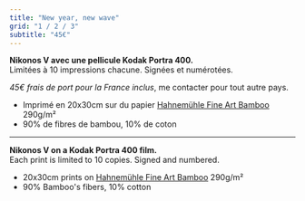 ```yaml
---
title: "New year, new wave"
grid: "1 / 2 / 3"
subtitle: "45€"
---
```



**Nikonos V avec une pellicule Kodak Portra 400.**  
Limitées à 10 impressions chacune. Signées et numérotées.

*45€ frais de port pour la France inclus*<span class="text-sm">, me contacter pour tout autre pays.</span>

- Imprimé en 20x30cm sur du papier [Hahnemühle Fine Art Bamboo](https://www.hahnemuehle.com/fr/digital-fineart/les-papiers-a-jet-dencre-fineart/natural-line/p/Product/show/202/1036.html) 290g/m²
- 90% de fibres de bambou, 10% de coton

--- 
**Nikonos V on a Kodak Portra 400 film.**  
Each print is limited to 10 copies. Signed and numbered.

- 20x30cm prints on [Hahnemühle Fine Art Bamboo](https://www.hahnemuehle.com/en/digital-fineart/fineart-media/natural-line/p/Product/show/202/1036.html) 290g/m²
- 90% Bamboo's fibers, 10% cotton

<div id='product-component-1619383380942'></div>
<script type="text/javascript">
/*<![CDATA[*/
(function () {
 var scriptURL = 'https://sdks.shopifycdn.com/buy-button/latest/buy-button-storefront.min.js';
 if (window.ShopifyBuy) {
 if (window.ShopifyBuy.UI) {
 ShopifyBuyInit();
 } else {
 loadScript();
 }
 } else {
 loadScript();
 }
 function loadScript() {
 var script = document.createElement('script');
 script.async = true;
 script.src = scriptURL;
 (document.getElementsByTagName('head')[0] || document.getElementsByTagName('body')[0]).appendChild(script);
 script.onload = ShopifyBuyInit;
 }
 function ShopifyBuyInit() {
 var client = ShopifyBuy.buildClient({
domain: 'bonjouryannick.myshopify.com',
storefrontAccessToken: '007164808912ba32f38a95e6187b1961',
});
ShopifyBuy.UI.onReady(client).then(function (ui) {
    ui.createComponent('product', {
id: '6640801317040',
node: document.getElementById('product-component-1619383380942'),
moneyFormat: '%E2%82%AC%7B%7Bamount_with_comma_separator%7D%7D',
options: {
"product": {
"styles": {
"product": {
"@media (min-width: 601px)": {
"max-width": "calc(25% - 20px)",
"margin-left": "20px",
"margin-bottom": "50px"
}
},
"button": {
"font-size": "17px",
"padding-top": "16.5px",
"padding-bottom": "16.5px",
":hover": {
"background-color": "#bfab01"
},
  "background-color": "#d4be01",
  ":focus": {
    "background-color": "#bfab01"
  },
  "border-radius": "2px",
  "padding-left": "57px",
  "padding-right": "57px"
  },
  "quantityInput": {
    "font-size": "17px",
    "padding-top": "16.5px",
    "padding-bottom": "16.5px"
  },
  "description": {
    "color": "#ffffff"
  }
},
  "buttonDestination": "checkout",
  "text": {
    "button": "Buy now"
  }
},
  "productSet": {
    "styles": {
      "products": {
        "@media (min-width: 601px)": {
          "margin-left": "-20px"
        }
      }
    }
  },
  "modalProduct": {
    "contents": {
      "img": false,
      "imgWithCarousel": true,
      "button": false,
      "buttonWithQuantity": true
    },
    "styles": {
      "product": {
        "@media (min-width: 601px)": {
          "max-width": "100%",
          "margin-left": "0px",
          "margin-bottom": "0px"
        }
      },
      "button": {
        "font-size": "17px",
        "padding-top": "16.5px",
        "padding-bottom": "16.5px",
        ":hover": {
          "background-color": "#bfab01"
        },
        "background-color": "#d4be01",
        ":focus": {
          "background-color": "#bfab01"
        },
        "border-radius": "2px",
        "padding-left": "57px",
        "padding-right": "57px"
      },
      "quantityInput": {
        "font-size": "17px",
        "padding-top": "16.5px",
        "padding-bottom": "16.5px"
      },
      "description": {
        "font-family": "Helvetica Neue, sans-serif",
        "font-weight": "normal",
        "font-size": "14px",
        "color": "#4c4c4c"
      }
    },
    "text": {
      "button": "Add to cart"
    }
  },
  "option": {},
  "cart": {
    "styles": {
      "button": {
        "font-size": "17px",
        "padding-top": "16.5px",
        "padding-bottom": "16.5px",
        ":hover": {
          "background-color": "#bfab01"
        },
        "background-color": "#d4be01",
        ":focus": {
          "background-color": "#bfab01"
        },
        "border-radius": "2px"
      }
    },
    "text": {
      "total": "Subtotal",
      "button": "Checkout"
    }
  },
  "toggle": {
    "styles": {
      "toggle": {
        "background-color": "#d4be01",
        ":hover": {
          "background-color": "#bfab01"
        },
        ":focus": {
          "background-color": "#bfab01"
        }
      },
      "count": {
        "font-size": "17px"
      }
    }
  }
},
  });
});
}
})();
/*]]>*/
</script>
